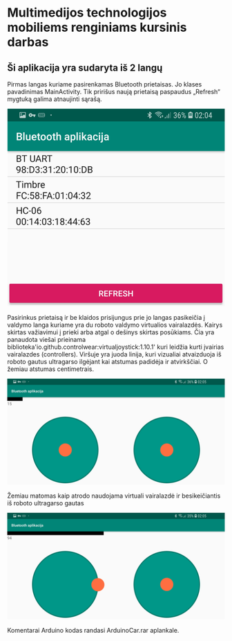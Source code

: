 # Multimedijos technologijos mobiliems renginiams kursinis darbas

## Ši aplikacija yra sudaryta iš 2 langų

Pirmas langas kuriame pasirenkamas Bluetooth prietaisas. Jo klases pavadinimas MainActivity. Tik pririšus naują prietaisą paspaudus „Refresh“ mygtuką galima atnaujinti sąrašą.
 
![Alt text](/misc/0.jpg?raw=true  "Double Joystick with custom size and colors")
 
Pasirinkus prietaisą ir be klaidos prisijungus prie jo langas pasikeičia į valdymo langa kuriame yra du roboto valdymo virtualios vairalazdės.
Kairys skirtas važiavimui į prieki arba atgal o dešinys skirtas posūkiams.
Čia yra panaudota viešai prieinama biblioteka'io.github.controlwear:virtualjoystick:1.10.1' kuri leidžia kurti įvairias vairalazdes (controllers). Viršuje yra juoda linija, kuri vizualiai atvaizduoja iš roboto gautus ultragarso ilgėjant kai atstumas padidėja ir atvirkščiai. O žemiau atstumas centimetrais.

 ![Alt text size](/misc/1.jpg?raw=true "Double Joystick with custom size and colors")

Žemiau matomas kaip atrodo naudojama virtuali vairalazdė ir besikeičiantis iš roboto ultragarso gautas 
 
  ![Alt text size](/misc/2.jpg?raw=true "Double Joystick with custom size and colors")

Komentarai
Arduino kodas randasi ArduinoCar.rar aplankale.

